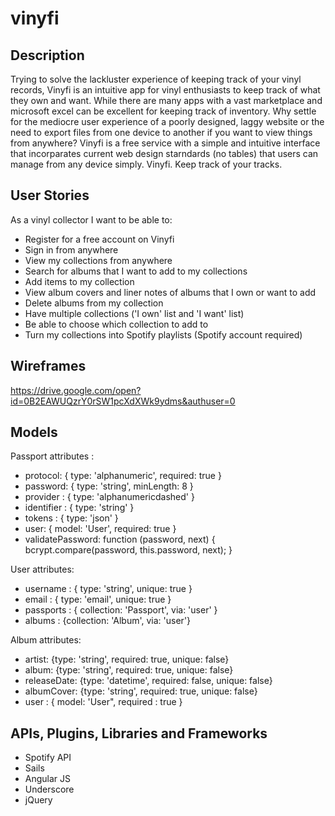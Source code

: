 # vinyfi

## Description

Trying to solve the lackluster experience of keeping track of your vinyl records, Vinyfi is an intuitive app for vinyl enthusiasts to keep track of what they own and want. While there are many apps with a vast marketplace and microsoft excel can be excellent for keeping track of inventory. Why settle for the mediocre user experience of a poorly designed, laggy website or the need to export files from one device to another if you want to view things from anywhere? Vinyfi is a free service with a simple and intuitive interface that incorparates current web design starndards (no tables) that users can manage from any device simply. Vinyfi. Keep track of your tracks.

## User Stories

As a vinyl collector I want to be able to:
  - Register for a free account on Vinyfi
  - Sign in from anywhere
  - View my collections from anywhere
  - Search for albums that I want to add to my collections
  - Add items to my collection
  - View album covers and liner notes of albums that I own or want to add
  - Delete albums from my collection
  - Have multiple collections ('I own' list and 'I want' list)
  - Be able to choose which collection to add to
  - Turn my collections into Spotify playlists (Spotify account required)

## Wireframes

https://drive.google.com/open?id=0B2EAWUQzrY0rSW1pcXdXWk9ydms&authuser=0

## Models

Passport attributes :
  - protocol: { type: 'alphanumeric', required: true }
  - password: { type: 'string', minLength: 8 }
  - provider   : { type: 'alphanumericdashed' }
  - identifier : { type: 'string' }
  - tokens     : { type: 'json' }
  - user: { model: 'User', required: true }
  - validatePassword: function (password, next) {
      bcrypt.compare(password, this.password, next);
    }

User attributes:
  - username  : { type: 'string', unique: true }
  - email     : { type: 'email',  unique: true }
  - passports : { collection: 'Passport', via: 'user' }
  - albums : {collection: 'Album', via: 'user'}

Album attributes:
  - artist: {type: 'string', required: true, unique: false}
  - album: {type: 'string', required: true, unique: false}
  - releaseDate: {type: 'datetime', required: false, unique: false}
  - albumCover: {type: 'string', required: true, unique: false}
  - user : { model: 'User", required : true } 

## APIs, Plugins, Libraries and Frameworks
 - Spotify API
 - Sails
 - Angular JS
 - Underscore
 - jQuery

